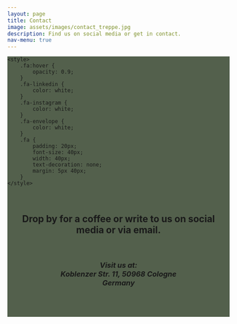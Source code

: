 ```yaml
---
layout: page
title: Contact
image: assets/images/contact_treppe.jpg
description: Find us on social media or get in contact.
nav-menu: true
---
```

 <div id="main" class="alt" style="background-color: #192b0fbd">
<head>
	<meta name="viewport" content=
		"width=device-width, initial-scale=1" />
	<link rel="stylesheet" href=
"https://cdnjs.cloudflare.com/ajax/libs/font-awesome/4.7.0/css/font-awesome.min.css" />

	<style>
		.fa:hover {
			opacity: 0.9;
		}
		.fa-linkedin {
			color: white;
		}
		.fa-instagram {
			color: white;
		}
  		.fa-envelope {
			color: white;
		}
		.fa {
			padding: 20px;
			font-size: 40px;
			width: 40px;
			text-decoration: none;
			margin: 5px 40px;
		}
	</style>
</head>

<body>
	<center>
		<br>
		<h2>Drop by for a coffee or write to us on social media or via email.</h2>
		<br>
		 <address><h3>
			Visit us at:<br>
			Koblenzer Str. 11, 50968 Cologne<br>
			Germany</h3>
			</address> 
		<br>
		<!-- Add font awesome icons -->
		<a href="https://www.linkedin.com/in/mi-steinbach-54968a254" class="fa fa-linkedin"></a>
		<br>
		<a href="https://instagram.com/earth_cut.film" class="fa fa-instagram"></a>
		<br>
  		<a href="mailto:info@earth-cut.de" class="fa fa-envelope"></a>
	</center>
</body>
